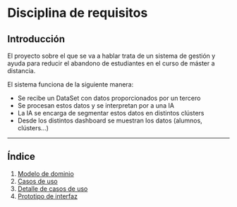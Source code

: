 # Disciplina de requisitos

## Introducción

El proyecto sobre el que se va a hablar trata de un sistema de gestión y ayuda para reducir el abandono de estudiantes en el curso de máster a distancia.

El sistema funciona de la siguiente manera:
    <ul>
        <li> Se recibe un DataSet con datos proporcionados por un tercero
        <li> Se procesan estos datos y se interpretan por a una IA
        <li> La IA se encarga de segmentar estos datos en distintos clústers
        <li> Desde los distintos dashboard se muestran los datos (alumnos, clústers...)
    </ul>

<hr>

## Índice

1. [Modelo de dominio](ModeloDominio/readme.md)
2. [Casos de uso](CasosDeUso/readme.md)
3. [Detalle de casos de uso](DetalleCasosDeUso/readme.md)
4. [Prototipo de interfaz](PrototipoInterfaz/readme.md)
